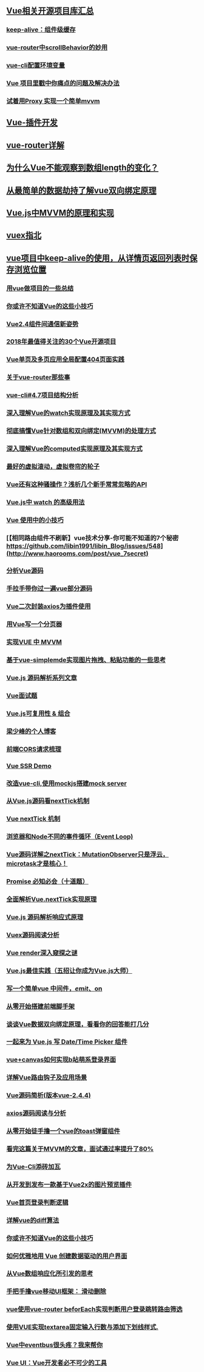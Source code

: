 ##  [Vue相关开源项目库汇总](https://github.com/opendigg/awesome-github-vue)
### [keep-alive：组件级缓存](https://juejin.im/post/5b407c2a6fb9a04fa91bcf0d)
### [vue-router中scrollBehavior的妙用](https://juejin.im/post/5b3f0860f265da0f8c0297ae)
### [vue-cli配置环境变量](https://juejin.im/post/5b41e5d65188251ac60befc3)
### [Vue 项目里戳中你痛点的问题及解决办法](https://juejin.im/post/5b174de8f265da6e410e0b4e)
### [试着用Proxy 实现一个简单mvvm](https://juejin.im/post/5b39fbb0e51d45589271b490)
##  [Vue-插件开发](https://juejin.im/post/5b30b6d5e51d45587b48146b)
## [vue-router详解](https://www.jianshu.com/p/4c5c99abb864)
## [为什么Vue不能观察到数组length的变化？](https://juejin.im/post/5b18997ef265da6e443259f3)
## [从最简单的数据劫持了解vue双向绑定原理](https://juejin.im/post/5b285c576fb9a00e2f601f09)
## [Vue.js中MVVM的原理和实现](https://juejin.im/post/5b2f0769e51d45589f46949e)
## [vuex指北](https://juejin.im/post/5b2fbb47e51d45589e7bd727)
## [vue项目中keep-alive的使用，从详情页返回列表时保存浏览位置](https://juejin.im/post/5b30854a51882574ac7856aa)
### [用vue做项目的一些总结](https://juejin.im/post/5b1e2b01f265da6e494def6b)
### [你或许不知道Vue的这些小技巧](https://juejin.im/post/5b1230c1f265da6e603933ad)
### [Vue2.4组件间通信新姿势](http://shellming.com/2017/07/23/new-component-communication-methods-in-vue2_40/)
### [2018年最值得关注的30个Vue开源项目](https://blog.fundebug.com/2018/05/29/30-amazing-vuejs-open-source/)
### [Vue单页及多页应用全局配置404页面实践](https://juejin.im/post/5b019ad7f265da0ba567d259)
### [关于vue-router那些事](https://juejin.im/post/5b0281b851882542845257e7)
### [vue-cli#4.7项目结构分析](https://bailinlin.github.io/2018/05/07/vue-cli-webpack/)
### [深入理解Vue的watch实现原理及其实现方式](https://juejin.im/post/5af908ea5188254265399009)
### [彻底搞懂Vue针对数组和双向绑定(MVVM)的处理方式](https://juejin.im/post/5af665186fb9a07aa83ecde0)
### [深入理解Vue的computed实现原理及其实现方式](https://juejin.im/post/5afbfce56fb9a07ac0226f21#comment)
### [最好的虚拟滚动，虚拟卷帘的轮子](https://github.com/libin1991/libin_Blog/issues/550)
### [Vue还有这种骚操作？浅析几个新手常常忽略的API](https://juejin.im/post/5adc99f56fb9a07abd0d3ee7)
### [Vue.js中 watch 的高级用法](https://juejin.im/post/5ae91fa76fb9a07aa7677543)
### [Vue 使用中的小技巧](https://juejin.im/post/5ae02f39518825672f198ac2)
### [【相同路由组件不刷新】vue技术分享-你可能不知道的7个秘密 https://github.com/libin1991/libin_Blog/issues/548](http://www.haorooms.com/post/vue_7secret)
### [分析Vue源码](https://github.com/libin1991/blogs)
### [手拉手带你过一遍vue部分源码](https://juejin.im/post/5adff30f518825672d33d596)
### [Vue二次封装axios为插件使用](https://juejin.im/post/5ae432aaf265da0b9c1063c8)
### [用Vue写一个分页器](https://juejin.im/post/5ad8898f5188256735640c66)
### [实现VUE 中 MVVM](http://blog.acohome.cn/2018/04/11/vue-defineproperty/)
### [基于vue-simplemde实现图片拖拽、粘贴功能的一些思考](https://juejin.im/post/5acdcc6f51882548fe4a7b60)
### [Vue.js 源码解析系列文章](https://github.com/wendzhue/blog/projects/1)
### [Vue面试题](https://juejin.im/post/5ad56d86518825556534ff4b)
### [Vue.js可复用性 & 组合](https://juejin.im/post/5ad209c75188254851538ea6)
### [梁少峰的个人博客](https://github.com/youngwind/blog/issues)
### [前端CORS请求梳理](https://juejin.im/post/5ad17c006fb9a028d82c329c)
### [Vue SSR Demo](https://github.com/youngwind/blog/issues/112)
### [改造vue-cli,使用mockjs搭建mock server](https://juejin.im/post/5acdb5345188255c5668caa5)
### [从Vue.js源码看nextTick机制](https://github.com/libin1991/libin_Blog/issues/100)
### [Vue nextTick 机制](https://juejin.im/post/5ae3f0956fb9a07ac90cf43e)
### [浏览器和Node不同的事件循环（Event Loop)](https://github.com/libin1991/libin_Blog/issues/378)
### [Vue源码详解之nextTick：MutationObserver只是浮云，microtask才是核心！](https://segmentfault.com/a/1190000008589736)
### [Promise 必知必会（十道题）](https://github.com/libin1991/libin_Blog/issues/179)
### [全面解析Vue.nextTick实现原理](https://mp.weixin.qq.com/s/mCcW4OYj3p3471ghMBylBw)
### [Vue.js 源码解析响应式原理](https://github.com/libin1991/libin_Blog/issues/535)
### [Vuex源码阅读分析](https://github.com/libin1991/libin_Blog/issues/537)
### [Vue render深入窥探之谜](https://juejin.im/post/5aceb4b0518825556534e0f6)
### [Vue.js最佳实践（五招让你成为Vue.js大师）](https://mp.weixin.qq.com/s/cVYtYWOB2mie-bjZmSw9AQ)
### [写一个简单vue 中间件，$emit、$on](https://juejin.im/post/5ad213c05188255c637b64bf)
### [从零开始搭建前端脚手架](https://github.com/iq9891/blog/issues/2)
### [谈谈Vue数据双向绑定原理，看看你的回答能打几分](https://juejin.im/post/5ae0260a518825671775f9a4#comment)
### [一起来为 Vue.js 写 Date/Time Picker 组件](https://github.com/wendzhue/blog/issues/9)
### [vue+canvas如何实现b站萌系登录界面](https://juejin.im/post/5ae802a46fb9a07ac55fec04#comment)
### [详解Vue路由钩子及应用场景](https://m.jb51.net/article/127678.htm)
### [Vue源码简析(版本vue-2.4.4)](https://juejin.im/post/5ab07a63f265da2389258b12#heading-2)
### [axios源码阅读与分析](https://juejin.im/post/5aedd4a2f265da0b9d781b85)
### [从零开始徒手撸一个vue的toast弹窗组件](https://juejin.im/post/5af55f906fb9a07aae153c1c)
### [看完这篇关于MVVM的文章，面试通过率提升了80%](https://juejin.im/post/5af8eb55f265da0b814ba766)
### [为Vue-Cli添砖加瓦](https://juejin.im/post/5af6f00e51882542c832d3cd)
### [从开发到发布一款基于Vue2x的图片预览插件](https://juejin.im/post/5af820cdf265da0b7964f968)
### [Vue首页登录判断逻辑](https://github.com/libin1991/libin_Blog/issues/560)
### [详解vue的diff算法](https://juejin.im/post/5affd01551882542c83301da)
### [你或许不知道Vue的这些小技巧](https://juejin.im/post/5b1230c1f265da6e603933ad)
### [如何优雅地用 Vue 创建数据驱动的用户界面](https://juejin.im/post/5b14a9b46fb9a01e780a4323)
### [从Vue数组响应化所引发的思考](https://juejin.im/post/5b213e956fb9a01e4f47ce69)
### [手把手撸vue移动UI框架： 滑动删除](https://juejin.im/entry/5b208423f265da6e1f1dc476/detail)
### [vue使用vue-router beforEach实现判断用户登录跳转路由筛选](https://juejin.im/post/5b2b65d66fb9a00e420d8a82)
### [使用VUE实现textarea固定输入行数与添加下划线样式.](https://juejin.im/post/5b309ff16fb9a00e5326e50d)
### [Vue中eventbus很头疼？我来帮你](https://juejin.im/post/5b45971ff265da0f9c678b55#comment)
### [Vue UI：Vue开发者必不可少的工具](https://blog.fundebug.com/2018/07/10/vue-ui/)
